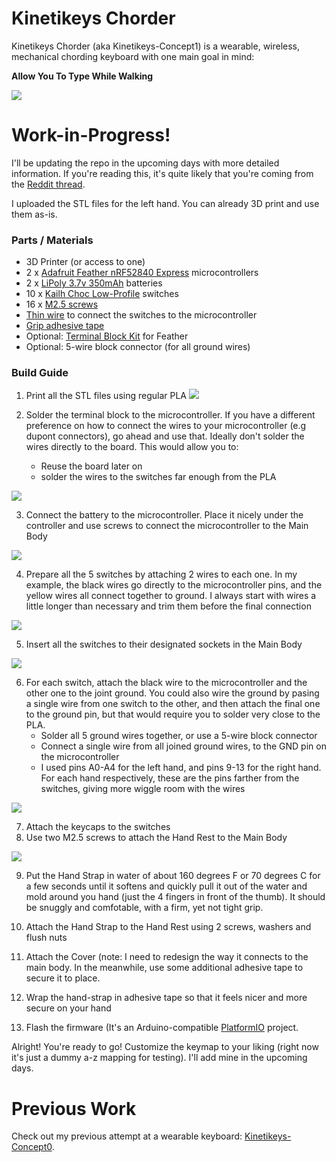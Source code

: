 # Kinetikeys Chorder

Kinetikeys Chorder (aka Kinetikeys-Concept1) is a wearable, wireless, mechanical chording keyboard with one main goal in mind:

**Allow You To Type While Walking**

![](readme/KinetikeysChorder.jpg)

# Work-in-Progress!
I'll be updating the repo in the upcoming days with more detailed information. If you're reading this, it's quite likely that you're coming from the [Reddit thread](https://www.reddit.com/r/MechanicalKeyboards/comments/j3jyt3/type_while_walking_are_you_thinking_about_this_too/).

I uploaded the STL files for the left hand. You can already 3D print and use them as-is.

### Parts / Materials
* 3D Printer (or access to one)
* 2 x [Adafruit Feather nRF52840 Express](https://www.adafruit.com/product/4062) microcontrollers
* 2 x [LiPoly 3.7v 350mAh](https://www.adafruit.com/product/2750) batteries
* 10 x [Kailh Choc Low-Profile](https://novelkeys.xyz/collections/switches/products/kailh-low-profile-switches?variant=3747939680296) switches
* 16 x [M2.5 screws](https://www.amazon.com/HVAZI-Metric-Stainless-Socket-Assortment/dp/B07F14J7X8)
* [Thin wire](https://www.amazon.com/StrivedayTM-Flexible-Silicone-electronic-electrics/dp/B01KQ2JNLI) to connect the switches to the microcontroller
* [Grip adhesive tape](https://www.amazon.com/Meister-StickElite-Professional-Porous-Athletic/dp/B06W9M7J2P)
* Optional: [Terminal Block Kit](https://www.adafruit.com/product/3173) for Feather
* Optional: 5-wire block connector (for all ground wires)

### Build Guide
1. Print all the STL files using regular PLA
![](readme/build1parts.jpg)

2. Solder the terminal block to the microcontroller. If you have a different preference on how to connect the wires to your microcontroller (e.g dupont connectors), go ahead and use that. Ideally don't solder the wires directly to the board. This would allow you to:
   * Reuse the board later on
   * solder the wires to the switches far enough from the PLA

![](readme/build2terminalblock.jpg)

3. Connect the battery to the microcontroller. Place it nicely under the controller and use screws to connect the microcontroller to the Main Body

![](readme/build3battery.jpg)

4. Prepare all the 5 switches by attaching 2 wires to each one. In my example, the black wires go directly to the microcontroller pins, and the yellow wires all connect together to ground. I always start with wires a little longer than necessary and trim them before the final connection

![](readme/build4switches.jpg)

5. Insert all the switches to their designated sockets in the Main Body

![](readme/build5wiring.jpg)

6. For each switch, attach the black wire to the microcontroller and the other one to the joint ground. You could also wire the ground by pasing a single wire from one switch to the other, and then attach the final one to the ground pin, but that would require you to solder very close to the PLA.
   * Solder all 5 ground wires together, or use a 5-wire block connector
   * Connect a single wire from all joined ground wires, to the GND pin on the microcontroller
   * I used pins A0-A4 for the left hand, and pins 9-13 for the right hand. For each hand respectively, these are the pins farther from the switches, giving more wiggle room with the wires

![](readme/build6wiring.jpg)

7. Attach the keycaps to the switches
8. Use two M2.5 screws to attach the Hand Rest to the Main Body

![](readme/build7keycaps.jpg)

9. Put the Hand Strap in water of about 160 degrees F or 70 degrees C for a few seconds until it softens and quickly pull it out of the water and mold around you hand (just the 4 fingers in front of the thumb). It should be snuggly and comfotable, with a firm, yet not tight grip.
10. Attach the Hand Strap to the Hand Rest using 2 screws, washers and flush nuts


11. Attach the Cover (note: I need to redesign the way it connects to the main body. In the meanwhile, use some additional adhesive tape to secure it to place.
12. Wrap the hand-strap in adhesive tape so that it feels nicer and more secure on your hand
13. Flash the firmware (It's an Arduino-compatible [PlatformIO](https://platformio.org/) project.

Alright! You're ready to go! Customize the keymap to your liking (right now it's just a dummy a-z mapping for testing). I'll add mine in the upcoming days.

# Previous Work
Check out my previous attempt at a wearable keyboard: [Kinetikeys-Concept0](https://github.com/liorgonnen/kinetikeys-concept0).
